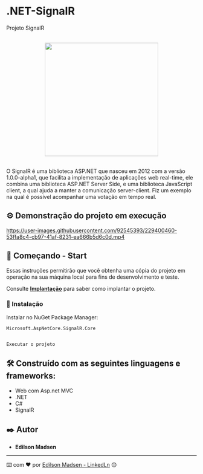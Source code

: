 # .NET-SignalR
Projeto SignalR

<br>
<div align="center">
  <img src="https://user-images.githubusercontent.com/92545393/229399681-883ebc76-5c23-49fa-ae80-173e88e02bd7.png" width="300px"/>
</div>
<br>


O SignalR é uma biblioteca ASP.NET que nasceu em 2012 com a versão 1.0.0-alpha1, que facilita a implementação de aplicações web real-time, ele combina uma biblioteca ASP.NET Server Side, e uma biblioteca JavaScript client, a qual ajuda a manter a comunicação server-client.
Fiz um exemplo na qual é possível acompanhar uma votação em tempo real.

## ⚙️ Demonstração do projeto em execução

https://user-images.githubusercontent.com/92545393/229400460-53ffa8c4-cb97-41af-8231-ea666b5d6c0d.mp4


## 🚀 Começando - Start

Essas instruções permitirão que você obtenha uma cópia do projeto em operação na sua máquina local para fins de desenvolvimento e teste.


Consulte **[Implantação](#-implanta%C3%A7%C3%A3o)** para saber como implantar o projeto.


### 🔧 Instalação

Instalar no NuGet Package Manager:

```
Microsoft.AspNetCore.SignalR.Core

```

```

Executar o projeto
```

## 🛠️ Construído com as seguintes linguagens e frameworks:

* Web com Asp.net MVC
* .NET
* C#
* SignalR


## ✒️ Autor

* **Edilson Madsen**

---
⌨️ com ❤️ por [Edilson Madsen - LinkedLn](https://www.linkedin.com/in/edilsonmadsen/) 😊

